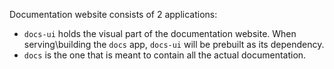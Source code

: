 Documentation website consists of 2 applications:
- `docs-ui` holds the visual part of the documentation website. When serving\building the `docs` app, `docs-ui` will be prebuilt as its dependency.
- `docs` is the one that is meant to contain all the actual documentation.